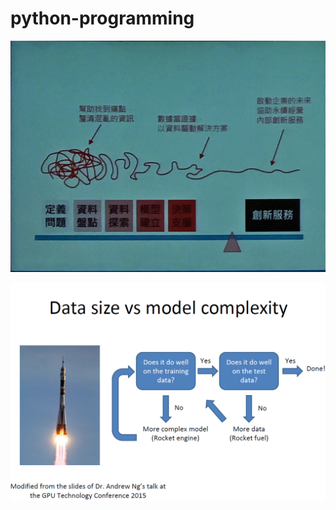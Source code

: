 # python-programming

![result link](https://github.com/ivan0124/python-programming/blob/master/images/M_20190317_3.png)

![result link](https://github.com/ivan0124/python-programming/blob/master/images/M_20190317_2.png)
